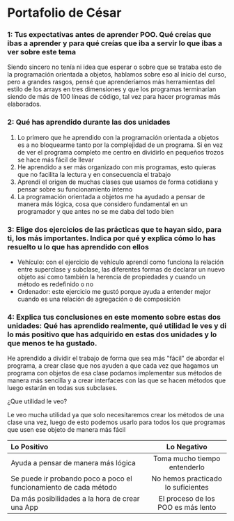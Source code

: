 # Portafolio de César

### 1: Tus expectativas antes de aprender POO. Qué creías que ibas a aprender y para qué creías que iba a servir lo que ibas a ver sobre este tema
Siendo sincero no tenía ni idea que esperar o sobre que se trataba esto de la programación orientada a objetos, hablamos sobre eso al inicio del
curso, pero a grandes rasgos, pensé que aprenderíamos más herramientas del estilo de los arrays en tres dimensiones y que los programas terminarían
siendo de más de 100 líneas de código, tal vez para hacer programas más elaborados.

### 2: Qué has aprendido durante las dos unidades
1. Lo primero que he aprendido con la programación orientada a objetos es a no bloquearme tanto por la complejidad de un programa. Si en vez de ver el programa completo me centro en dividirlo en pequeños trozos se hace más fácil de llevar
2. He aprendido a ser más organizado con mis programas, esto quieras que no facilita la lectura y en consecuencia el trabajo
3. Aprendí el origen de muchas clases que usamos de forma cotidiana y pensar sobre su funcionamiento interno
4. La programación orientada a objetos me ha ayudado a pensar de manera más lógica, cosa que considero fundamental en un programador y que antes no se me daba del todo bien

### 3: Elige dos ejercicios de las prácticas que te hayan sido, para ti, los más importantes. Indica por qué y explica cómo lo has resuelto u lo que has aprendido con ellos
* Vehículo: con el ejercicio de vehículo aprendí como funciona la relación entre superclase y subclase, las diferentes formas de declarar un nuevo objeto así como también la herencia de propiedades y cuando un método es redefinido o no
* Ordenador: este ejercicio me gustó porque ayuda a entender mejor cuando es una relación de agregación o de composición

### 4: Explica tus conclusiones en este momento sobre estas dos unidades: Qué has aprendido realmente, qué utilidad le ves y di lo más positivo que has adquirido en estas dos unidades y lo que menos te ha gustado.
He aprendido a dividir el trabajo de forma que sea más "fácil" de abordar el programa, a crear clase que nos ayuden a que cada vez que hagamos un programa con objetos de esa clase podamos implementar sus métodos de manera más sencilla y a crear interfaces con las que se hacen métodos que luego estarán en todas sus subclases.

¿Que utilidad le veo?

Le veo mucha utilidad ya que solo necesitaremos crear los métodos de una clase una vez, luego de esto podemos usarlo para todos los que programas que usen ese objeto de manera más fácil

| Lo Positivo                                                       |            Lo Negativo             |
|:------------------------------------------------------------------|:----------------------------------:|
| Ayuda a pensar de manera más lógica                               |    Toma mucho tiempo entenderlo    |
| Se puede ir probando poco a poco el funcionamiento de cada método | No hemos practicado lo suficientes |
| Da más posibilidades a la hora de crear una App                   | El proceso de los POO es más lento |
